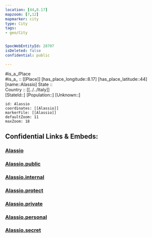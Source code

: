 ```yaml
---
location: [44,8.17] 
mapzoom: [7,12] 
mapmarker: city 
type: City
tags:
- geo/City


SpocWebEntityId: 28707
isDeleted: false
confidential: public

---
```

#is_a_/Place  
#is_a_ :: [[Place]] 
[has_place_longitude::8.17] 
[has_place_latitude::44] 
[name::Alassio] 
State ::  
Country :: [[../../Italy]]  
[StateId::] 
[Population::] 
[Unknown::] 


```leaflet
id: Alassio
coordinates: [[Alassio]] 
markerFile: [[Alassio]] 
defaultZoom: 11 
maxZoom: 18
```


## Confidential Links & Embeds: 

### [Alassio](/_Standards/Earth/Continent/Europe/Europe~South/Italy/City/Alassio.md) 

### [Alassio.public](/_public/Earth/Continent/Europe/Europe~South/Italy/City/Alassio.public.md) 

### [Alassio.internal](/_internal/Earth/Continent/Europe/Europe~South/Italy/City/Alassio.internal.md) 

### [Alassio.protect](/_protect/Earth/Continent/Europe/Europe~South/Italy/City/Alassio.protect.md) 

### [Alassio.private](/_private/Earth/Continent/Europe/Europe~South/Italy/City/Alassio.private.md) 

### [Alassio.personal](/_personal/Earth/Continent/Europe/Europe~South/Italy/City/Alassio.personal.md) 

### [Alassio.secret](/_secret/Earth/Continent/Europe/Europe~South/Italy/City/Alassio.secret.md)

